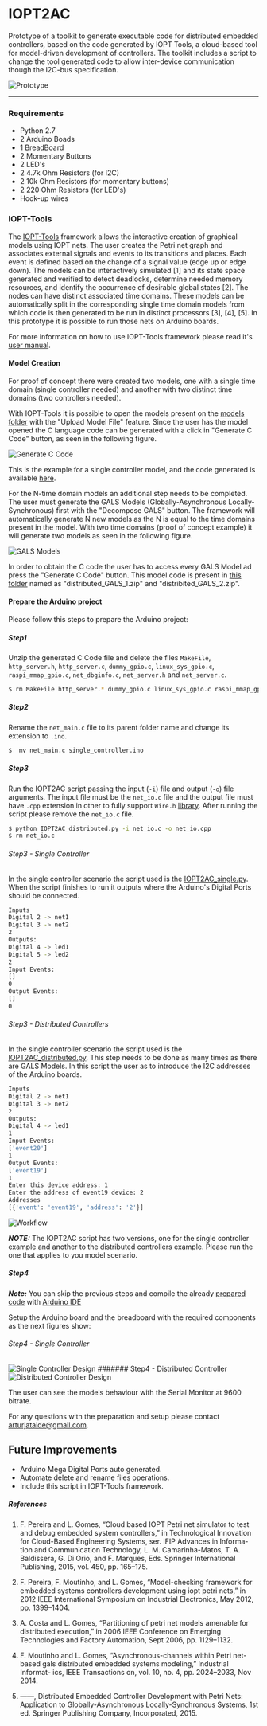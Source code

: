 # IOPT2AC
Prototype of a toolkit to generate executable code for distributed embedded controllers, based on the code generated by IOPT Tools, a cloud-based tool for model-driven development of controllers. The toolkit includes a script to change the tool generated code to allow inter-device communication though the I2C-bus specification.

![Prototype](https://raw.githubusercontent.com/arturataide/IOPT2AC/master/images/i2c_comm_prototype/distributed_controller/distributed_controller_f1.jpg)

---

### Requirements
* Python 2.7
* 2 Arduino Boads
* 1 BreadBoard
* 2 Momentary Buttons
* 2 LED's
* 2 4.7k Ohm Resistors (for I2C)
* 2 10k Ohm Resistors (for momentary buttons)
* 2 220 Ohm Resistors (for LED's)
* Hook-up wires

### IOPT-Tools

The [IOPT-Tools] framework allows the interactive creation of graphical models using IOPT nets. The user creates the Petri net graph and associates external signals and events to its transitions and places. Each event is defined based on the change of a signal value (edge up or edge down). The models can be interactively simulated [1] and its state space generated and verified to detect deadlocks, determine needed memory resources, and identify the occurrence of desirable global states [2]. The nodes can have distinct associated time domains. These models can be automatically split in the corresponding single time domain models from which code is then generated to be run in distinct processors [3], [4], [5]. In this prototype it is possible to run those nets on Arduino boards.

For more information on how to use IOPT-Tools framework please read it's [user manual].

#### Model Creation
For proof of concept there were created two models, one with a single time domain (single controller needed) and another with two distinct time domains (two controllers needed).

With IOPT-Tools it is possible to open the models present on the [models folder] with the "Upload Model File" feature.
Since the user has the model opened the C language code can be generated with a click in "Generate C Code" button, as seen in the following figure.

![Generate C Code](https://dl.dropboxusercontent.com/u/66156156/i2c%20paper/generate_c_code.png)

This is the example for a single controller model, and the code generated is available [here].

For the N-time domain models an additional step needs to be completed. The user must generate the GALS Models (Globally-Asynchronous Locally-Synchronous) first with the "Decompose GALS" button. The framework will automatically generate N new models as the N is equal to the time domains present in the model.
With two time domains (proof of concept example) it will generate two models as seen in the following figure.

![GALS Models](https://dl.dropboxusercontent.com/u/66156156/i2c%20paper/gals.png)

In order to obtain the C code the user has to access every GALS Model ad press the "Generate C Code" button.
This model code is present in [this folder] named as "distributed_GALS_1.zip" and "distribited_GALS_2.zip".

#### Prepare the Arduino project
Please follow this steps to prepare the Arduino project:

##### Step1
Unzip the generated C Code file and delete the files `MakeFile`, `http_server.h`, `http_server.c`, `dummy_gpio.c`, `linux_sys_gpio.c`, `raspi_mmap_gpio.c`, `net_dbginfo.c`,  `net_server.h` and `net_server.c`.
```sh
$ rm MakeFile http_server.* dummy_gpio.c linux_sys_gpio.c raspi_mmap_gpio.c net_server.*
```

##### Step2
Rename the `net_main.c` file to its parent folder name and change its extension to `.ino`.
 ```sh
 $  mv net_main.c single_controller.ino
 ```


##### Step3

 Run the IOPT2AC script passing the input (`-i`) file and output (`-o`) file arguments.
 The input file must be the `net_io.c` file and the output file must have `.cpp` extension in other to fully support `Wire.h` [library]. After running the script please remove the `net_io.c` file.
 ```sh
 $ python IOPT2AC_distributed.py -i net_io.c -o net_io.cpp
 $ rm net_io.c
 ```

###### Step3 - Single Controller
 In the single controller scenario the script used is the [IOPT2AC_single.py]. When the script finishes to run it outputs where the Arduino's Digital Ports should be connected.
 ```sh
 Inputs
Digital 2 -> net1
Digital 3 -> net2
2
Outputs:
Digital 4 -> led1
Digital 5 -> led2
2
Input Events:
[]
0
Output Events:
[]
0
 ```

###### Step3 - Distributed Controllers
In the single controller scenario the script used is the [IOPT2AC_distributed.py]. This step needs to be done as many times as there are GALS Models.
In this script the user as to introduce the I2C addresses of the Arduino boards.
```sh
Inputs
Digital 2 -> net1
Digital 3 -> net2
2
Outputs:
Digital 4 -> led1
1
Input Events:
['event20']
1
Output Events:
['event19']
1
Enter this device address: 1
Enter the address of event19 device: 2
Addresses
[{'event': 'event19', 'address': '2'}]
```
![Workflow](https://dl.dropboxusercontent.com/u/66156156/i2c%20paper/workflow.png)

***NOTE:*** The IOPT2AC script has two versions, one for the single controller example and another to the distributed controllers example. Please run the one that applies to you model scenario.

##### Step4
***Note:*** You can skip the previous steps and compile the already [prepared code] with [Arduino IDE]

Setup the Arduino board and the breadboard with the required components as the next figures show:

###### Step4 - Single Controller
![Single Controller Design](https://raw.githubusercontent.com/arturataide/IOPT2AC/master/images/i2c_comm_prototype/single_controller/single_controller_design.png)
####### Step4 - Distributed Controller
![Distributed Controller Design](https://raw.githubusercontent.com/arturataide/IOPT2AC/master/images/i2c_comm_prototype/distributed_controller/distributed_controller_design.png)

The user can see the models behaviour with the Serial Monitor at 9600 bitrate.

For any questions with the preparation and setup please contact arturjataide@gmail.com.

Future Improvements
----
* Arduino Mega Digital Ports auto generated.
* Automate delete and rename files operations.
* Include this script in IOPT-Tools framework.

##### References
1. F. Pereira and L. Gomes, “Cloud based IOPT Petri net simulator to test and debug embedded system controllers,” in Technological Innovation for Cloud-Based Engineering Systems, ser. IFIP Advances in Informa- tion and Communication Technology, L. M. Camarinha-Matos, T. A. Baldissera, G. Di Orio, and F. Marques, Eds. Springer International Publishing, 2015, vol. 450, pp. 165–175.

2. F. Pereira, F. Moutinho, and L. Gomes, “Model-checking framework for embedded systems controllers development using iopt petri nets,” in 2012 IEEE International Symposium on Industrial Electronics, May 2012, pp. 1399–1404.

3. A. Costa and L. Gomes, “Partitioning of petri net models amenable for distributed execution,” in 2006 IEEE Conference on Emerging Technologies and Factory Automation, Sept 2006, pp. 1129–1132.

4. F. Moutinho and L. Gomes, “Asynchronous-channels within Petri net- based gals distributed embedded systems modeling,” Industrial Informat- ics, IEEE Transactions on, vol. 10, no. 4, pp. 2024–2033, Nov 2014.

5. ——, Distributed Embedded Controller Development with Petri Nets: Application to Globally-Asynchronous Locally-Synchronous Systems, 1st ed. Springer Publishing Company, Incorporated, 2015.

   [user manual]: <http://gres.uninova.pt/iopt_usermanual.pdf>
   [IOPT-Tools]: <http://gres.uninova.pt/IOPT-tools/>
   [models folder]: <https://github.com/arturataide/IOPT2AC/tree/master/models>
   [here]:<https://github.com/arturataide/IOPT2AC/blob/master/code/single_controller/single_controller.zip>
   [this folder]: https://github.com/arturataide/IOPT2AC/tree/master/code/distributed_controller>
   [library]: <https://www.arduino.cc/en/Reference/Wire>
   [IOPT2AC_single.py]: <https://github.com/arturataide/IOPT2AC/blob/master/code/single_controller/IOPT2AC_single.py>
   [IOPT2AC_distributed.py]: <https://github.com/arturataide/IOPT2AC/blob/master/code/distributed_controller/IOPT2AC_distributed.py>
   [prepared code]: <https://github.com/arturataide/IOPT2AC/tree/master/code/distributed_controller/ReadyToArduino>
   [Arduino IDE]: <https://www.arduino.cc/en/main/software>

